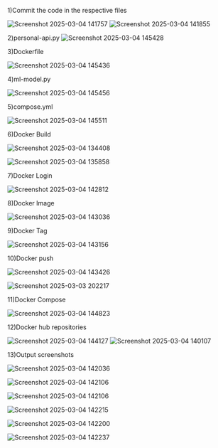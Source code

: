 1)Commit the code in the respective files

![Screenshot 2025-03-04 141757](https://github.com/user-attachments/assets/f396aca8-f4fc-4ebb-94ff-370a0eac3a59)
![Screenshot 2025-03-04 141855](https://github.com/user-attachments/assets/93f7677d-6d7c-4205-ba6b-f9706ee848a9)


2)personal-api.py
![Screenshot 2025-03-04 145428](https://github.com/user-attachments/assets/757e7d60-8bcf-48ff-8a52-442ca152e817)


3)Dockerfile

![Screenshot 2025-03-04 145436](https://github.com/user-attachments/assets/c7e15cc9-2916-4712-98a4-a0eab22bd7aa)


4)ml-model.py

![Screenshot 2025-03-04 145456](https://github.com/user-attachments/assets/b438af24-6dd4-4199-a729-61eed13c8141)


5)compose.yml

![Screenshot 2025-03-04 145511](https://github.com/user-attachments/assets/c6f27cf6-f7ad-46a2-b0fe-c3f758285207)


6)Docker Build

![Screenshot 2025-03-04 134408](https://github.com/user-attachments/assets/6328ac73-0a45-4b07-871d-3dd703ff2474)

![Screenshot 2025-03-04 135858](https://github.com/user-attachments/assets/6663f077-8147-4891-b9d1-8ba194537fcd)


7)Docker Login

![Screenshot 2025-03-04 142812](https://github.com/user-attachments/assets/2b26e995-35ca-45d2-bcab-e55b4a6a9fa7)


8)Docker Image

![Screenshot 2025-03-04 143036](https://github.com/user-attachments/assets/a5135708-4cb0-47d2-a8e8-4099802929f0)


9)Docker Tag

![Screenshot 2025-03-04 143156](https://github.com/user-attachments/assets/e52d456b-0755-4e6f-b4c9-8c8d228c05d5)


10)Docker push

![Screenshot 2025-03-04 143426](https://github.com/user-attachments/assets/1c83d00f-fb10-48cf-8cd1-de750fc8e07d)

![Screenshot 2025-03-03 202217](https://github.com/user-attachments/assets/86e004d0-862f-4cb0-b1d4-22e718393dfe)


11)Docker Compose

![Screenshot 2025-03-04 144823](https://github.com/user-attachments/assets/6a21d132-363f-43b8-97f1-88814a77d2d6)


12)Docker hub repositories

![Screenshot 2025-03-04 144127](https://github.com/user-attachments/assets/5a9184f0-a645-4196-abc1-829fa1dfc2db)
![Screenshot 2025-03-04 140107](https://github.com/user-attachments/assets/a5bb224d-8421-4b77-8a0e-b180123d29de)


13)Output screenshots

![Screenshot 2025-03-04 142036](https://github.com/user-attachments/assets/b03a6f4d-2237-4db9-a16f-821246ce052d)

![Screenshot 2025-03-04 142106](https://github.com/user-attachments/assets/6ab09463-c607-4901-a8cb-7f9219514bdc)

![Screenshot 2025-03-04 142106](https://github.com/user-attachments/assets/be23ba4e-0974-4d7d-b4ba-eda33460cac9)

![Screenshot 2025-03-04 142215](https://github.com/user-attachments/assets/0e440c3a-7990-4ea2-a0ef-93c085addb18)

![Screenshot 2025-03-04 142200](https://github.com/user-attachments/assets/7e0d2908-a629-40b1-be38-f058cbaa9846)

![Screenshot 2025-03-04 142237](https://github.com/user-attachments/assets/022513bc-12f0-448b-820a-8ce3c95d93d6)






